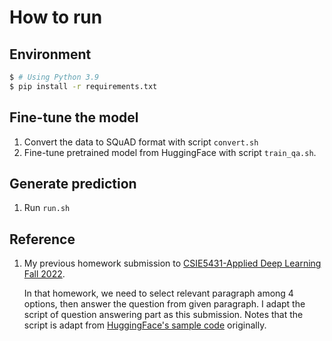 # How to run

## Environment

```bash
$ # Using Python 3.9
$ pip install -r requirements.txt
```

## Fine-tune the model

1. Convert the data to SQuAD format with script `convert.sh`
2. Fine-tune pretrained model from HuggingFace with script `train_qa.sh`.

## Generate prediction

1. Run `run.sh`

## Reference

1. My previous homework submission to [CSIE5431-Applied Deep Learning Fall 2022](https://github.com/EdwardLeeMacau/ntucsie_adl/tree/master/context_selection_and_question_answering).

    In that homework, we need to select relevant paragraph among 4 options, then answer the question from given paragraph. I adapt the script of question answering part as this submission. Notes that the script is adapt from [HuggingFace's sample code](https://github.com/huggingface/transformers/tree/main/examples/pytorch/question-answering) originally.
